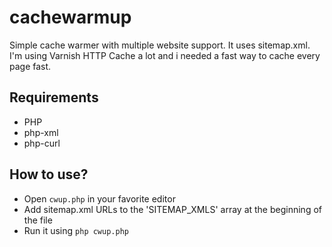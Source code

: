 # cachewarmup
Simple cache warmer with multiple website support. It uses sitemap.xml. I'm using Varnish HTTP Cache a lot and i needed a fast way to cache every page fast.

## Requirements
- PHP
- php-xml
- php-curl

## How to use?
- Open ```cwup.php``` in your favorite editor
- Add sitemap.xml URLs to the 'SITEMAP_XMLS' array at the beginning of the file
- Run it using ```php cwup.php```
